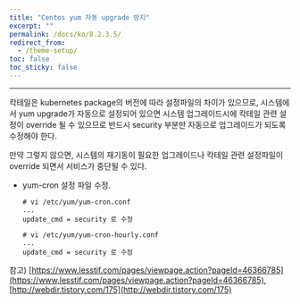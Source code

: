 ```yaml
---
title: "Centos yum 자동 upgrade 방지"
excerpt: ""
permalink: /docs/ko/8.2.3.5/
redirect_from:
  - /theme-setup/
toc: false
toc_sticky: false
---
```


---
칵테일은 kubernetes package의 버전에 따라 설정파일의 차이가 있으므로, 시스템에서 yum upgrade가 자동으로 설정되어 있으면
시스템 업그레이드시에 칵테일 관련 설정이 override 될 수 있으므로 반드시 security 부분만 자동으로 업그레이드가 되도록 수정해야 한다. 

만약 그렇지 않으면, 시스템의 재기동이 필요한 업그레이드나 칵테일 관련 설정파일이 override 되면서 서비스가 중단될 수 있다.

* yum-cron 설정 파일 수정.

    ```
    # vi /etc/yum/yum-cron.conf
    ...
    update_cmd = security 로 수정
    
    # vi /etc/yum/yum-cron-hourly.conf
    ...
    update_cmd = security 로 수정
    ```

참고) [https://www.lesstif.com/pages/viewpage.action?pageId=46366785](https://www.lesstif.com/pages/viewpage.action?pageId=46366785), [http://webdir.tistory.com/175](http://webdir.tistory.com/175)
